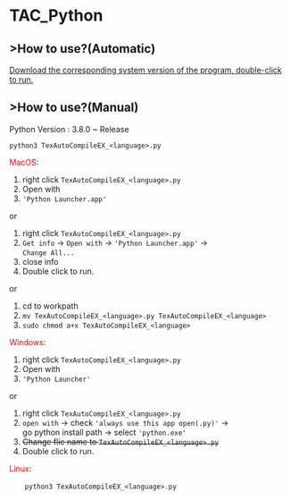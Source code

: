 # TAC_Python

## >How to use?(Automatic)

<u>Download the corresponding system version of the program, double-click to run.</u>

## >How to use?(Manual)

Python Version : 3.8.0 ~ Release

`python3 TexAutoCompileEX_<language>.py`

<font color=red>MacOS</font>:

1. right click `TexAutoCompileEX_<language>.py`
2. Open with
3. `'Python Launcher.app'`

or

1. right click `TexAutoCompileEX_<language>.py`
2. `Get info` -> `Open with` -> `'Python Launcher.app'` -> </br>`Change All...`
3. close info
4. Double click to run.

or

1. cd to workpath
2. `mv TexAutoCompileEX_<language>.py TexAutoCompileEX_<language>`
3. `sudo chmod a+x TexAutoCompileEX_<language>`

<font color=red>Windows</font>:

1. right click `TexAutoCompileEX_<language>.py`
2. Open with
3. `'Python Launcher'`

or

1. right click `TexAutoCompileEX_<language>.py`
2. `open with` -> check `'always use this app open(.py)'` -> </br>go python install path -> select `'python.exe'`
3. ~~Change flie name to `TexAutoCompileEX_<language>.py`~~
4. Double click to run.

<font color=red>Linux</font>:

&nbsp;&nbsp;&nbsp;&nbsp;&nbsp;&nbsp;&nbsp;`python3 TexAutoCompileEX_<language>.py`

